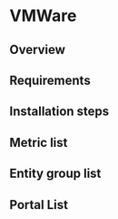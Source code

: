 # VMWare
## Overview
## Requirements
## Installation steps
## Metric list
## Entity group list
## Portal List
